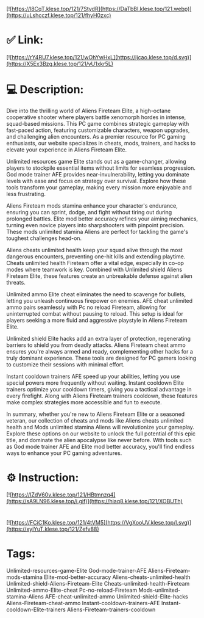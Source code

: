[![https://l8CqT.klese.top/121/7StydR](https://DaTbBl.klese.top/121.webp)](https://uLshcczf.klese.top/121/fhyH0zxc)
# ✅ Link:
[![https://rY4RU7.klese.top/121/wOhYwHxL](https://Ijcao.klese.top/d.svg)](https://X5Ex3Bzg.klese.top/121/vU1xkr5L)
# 💻 Description:
Dive into the thrilling world of Aliens Fireteam Elite, a high-octane cooperative shooter where players battle xenomorph hordes in intense, squad-based missions. This PC game combines strategic gameplay with fast-paced action, featuring customizable characters, weapon upgrades, and challenging alien encounters. As a premier resource for PC gaming enthusiasts, our website specializes in cheats, mods, trainers, and hacks to elevate your experience in Aliens Fireteam Elite.



Unlimited resources game Elite stands out as a game-changer, allowing players to stockpile essential items without limits for seamless progression. God mode trainer AFE provides near-invulnerability, letting you dominate levels with ease and focus on strategy over survival. Explore how these tools transform your gameplay, making every mission more enjoyable and less frustrating.



Aliens Fireteam mods stamina enhance your character's endurance, ensuring you can sprint, dodge, and fight without tiring out during prolonged battles. Elite mod better accuracy refines your aiming mechanics, turning even novice players into sharpshooters with pinpoint precision. These mods unlimited stamina Aliens are perfect for tackling the game's toughest challenges head-on.



Aliens cheats unlimited health keep your squad alive through the most dangerous encounters, preventing one-hit kills and extending playtime. Cheats unlimited health Fireteam offer a vital edge, especially in co-op modes where teamwork is key. Combined with Unlimited shield Aliens Fireteam Elite, these features create an unbreakable defense against alien threats.



Unlimited ammo Elite cheat eliminates the need to scavenge for bullets, letting you unleash continuous firepower on enemies. AFE cheat unlimited ammo pairs seamlessly with Pc no reload Fireteam, allowing for uninterrupted combat without pausing to reload. This setup is ideal for players seeking a more fluid and aggressive playstyle in Aliens Fireteam Elite.



Unlimited shield Elite hacks add an extra layer of protection, regenerating barriers to shield you from deadly attacks. Aliens Fireteam cheat ammo ensures you're always armed and ready, complementing other hacks for a truly dominant experience. These tools are designed for PC gamers looking to customize their sessions with minimal effort.



Instant cooldown trainers AFE speed up your abilities, letting you use special powers more frequently without waiting. Instant cooldown Elite trainers optimize your cooldown timers, giving you a tactical advantage in every firefight. Along with Aliens Fireteam trainers cooldown, these features make complex strategies more accessible and fun to execute.



In summary, whether you're new to Aliens Fireteam Elite or a seasoned veteran, our collection of cheats and mods like Aliens cheats unlimited health and Mods unlimited stamina Aliens will revolutionize your gameplay. Explore these options on our website to unlock the full potential of this epic title, and dominate the alien apocalypse like never before. With tools such as God mode trainer AFE and Elite mod better accuracy, you'll find endless ways to enhance your PC gaming adventures.

# ⚙️ Instruction:
[![https://IZdV60v.klese.top/121/HBtmnzq4](https://sA9LN96.klese.top/i.gif)](https://hiaq8.klese.top/121/XOBUTh)
#
[![https://FCiC1Ko.klese.top/121/4tVM5](https://VgXooUV.klese.top/l.svg)](https://xyiYuT.klese.top/121/Zefv88)
# Tags:
Unlimited-resources-game-Elite God-mode-trainer-AFE Aliens-Fireteam-mods-stamina Elite-mod-better-accuracy Aliens-cheats-unlimited-health Unlimited-shield-Aliens-Fireteam-Elite Cheats-unlimited-health-Fireteam Unlimited-ammo-Elite-cheat Pc-no-reload-Fireteam Mods-unlimited-stamina-Aliens AFE-cheat-unlimited-ammo Unlimited-shield-Elite-hacks Aliens-Fireteam-cheat-ammo Instant-cooldown-trainers-AFE Instant-cooldown-Elite-trainers Aliens-Fireteam-trainers-cooldown






